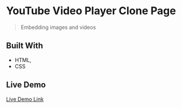 # YouTube Video Player Clone Page

> Embedding images and videos

## Built With

- HTML,
- CSS

## Live Demo

[Live Demo Link](#)

